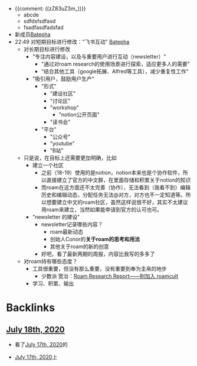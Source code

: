 - {{comment: ((zZ83uZ3m_))}} 
    - abcde
    - sdfdsfsdfasd
    - fsadfasdfadsfad
- 新成员[Batepha](<Batepha.md>)
- 22:49 对短期目标进行修改："飞书互动" [Batepha](<Batepha.md>)
    - 对长期目标进行修改
        - "专注内容建设，以及与重要用户进行互动（newsletter）"
            - "通过对roam research的使用场景进行探索，适应更多人的需要"
            - "结合其他工具（google拓展、Alfred等工具），减少重复性工作"
        - "吸引用户，鼓励用户生产"
            - "形式"
                - "建设社区"
                - "讨论区"
                - "workshop"
                    - "notion公开页面"
                - "读书会"
            - "平台"
                - "公众号"
                - "youtube"
                - "B站"
    - 只是说，在目标上还需要更加明确，比如
        - 建立一个社区
            - 之前（18-19）使用的是notion，notion本来也是个协作软件，所以直接建立了官方的中文群，在里面存储和积累关于notion的知识
            - 而roam在这方面还不太完善（协作），无法看到（我看不到）编辑历史和编辑动态，分配任务无法@对方，对方也不一定知道等。所以想要建立中文的roam社区，虽然这样说很不好，其实不太建议用roam来建立，当然如果能申请到官方的认可也可。
        - "newsletter 的建设"
            - newsletter记录哪些内容？
                - roam最新动态
                - 创始人Conor的**关于roam的思考和用法**
                - 其他关于roam的新的创意
            - 好吧，看了最新两期的周报，内容比我写的多多了
    - 对roam持有哪些态度？
        - 工具很重要，但没有那么重要，没有重要到奉为圭帛的地步
            - 少数派 宽治：[Roam Research Report——别加入 roamcult](https://sspai.com/post/61010)
        - 学习、积累、输出

# Backlinks
## [July 18th, 2020](<July 18th, 2020.md>)
- 看了[July 17th, 2020](<July 17th, 2020.md>)的

- [July 17th, 2020](<July 17th, 2020.md>)上

